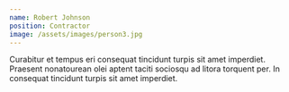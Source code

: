 ```yaml
---
name: Robert Johnson
position: Contractor
image: /assets/images/person3.jpg
---
```

Curabitur et tempus eri consequat tincidunt turpis sit amet imperdiet. Praesent nonatourean olei aptent taciti sociosqu ad litora torquent per. In consequat tincidunt turpis sit amet imperdiet. 